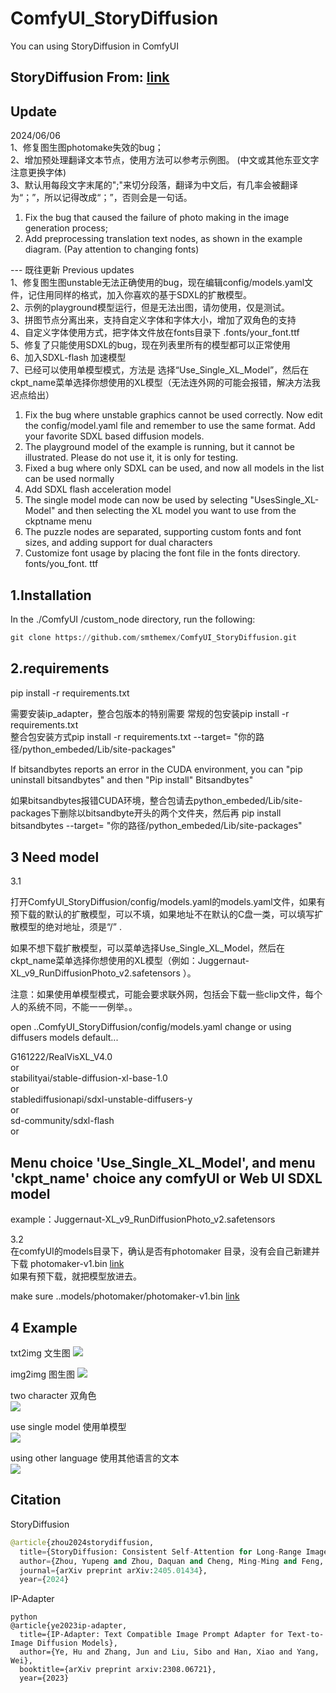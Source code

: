 # ComfyUI_StoryDiffusion
You can using StoryDiffusion in ComfyUI 

StoryDiffusion  From: [link](https://github.com/HVision-NKU/StoryDiffusion)
----

Update
----
2024/06/06   
1、修复图生图photomake失效的bug；  
2、增加预处理翻译文本节点，使用方法可以参考示例图。  (中文或其他东亚文字注意更换字体)    
3、默认用每段文字末尾的";"来切分段落，翻译为中文后，有几率会被翻译为“；”，所以记得改成“；”，否则会是一句话。   

1. Fix the bug that caused the failure of photo making in the image generation process;
2. Add preprocessing translation text nodes, as shown in the example diagram. (Pay attention to changing fonts)   

--- 既往更新 Previous updates   
1、修复图生图unstable无法正确使用的bug，现在编辑config/models.yaml文件，记住用同样的格式，加入你喜欢的基于SDXL的扩散模型。  
2、示例的playground模型运行，但是无法出图，请勿使用，仅是测试。  
3、拼图节点分离出来，支持自定义字体和字体大小，增加了双角色的支持   
4、自定义字体使用方式，把字体文件放在fonts目录下 .fonts/your_font.ttf   
5、修复了只能使用SDXL的bug，现在列表里所有的模型都可以正常使用  
6、加入SDXL-flash 加速模型  
7、已经可以使用单模型模式，方法是 选择“Use_Single_XL_Model”，然后在ckpt_name菜单选择你想使用的XL模型（无法连外网的可能会报错，解决方法我迟点给出）   

1. Fix the bug where unstable graphics cannot be used correctly. Now edit the config/model.yaml file and remember to use the same format. Add your favorite SDXL based diffusion models.  
2. The playground model of the example is running, but it cannot be illustrated. Please do not use it, it is only for testing.  
3. Fixed a bug where only SDXL can be used, and now all models in the list can be used normally  
4. Add SDXL flash acceleration model   
5. The single model mode can now be used by selecting "UsesSingle_XL-Model" and then selecting the XL model you want to use from the ckptname menu
6. The puzzle nodes are separated, supporting custom fonts and font sizes, and adding support for dual characters   
7. Customize font usage by placing the font file in the fonts directory. fonts/you_font. ttf   


1.Installation
-----
  In the ./ComfyUI /custom_node directory, run the following:   
  
  ``` python 
  git clone https://github.com/smthemex/ComfyUI_StoryDiffusion.git   
  ```

  
2.requirements  
----
pip install -r requirements.txt

需要安装ip_adapter，整合包版本的特别需要  常规的包安装pip install -r requirements.txt  
整合包安装方式pip install -r requirements.txt --target= "你的路径/python_embeded/Lib/site-packages"   

If bitsandbytes reports an error in the CUDA environment, you can "pip uninstall bitsandbytes"  and  then  "Pip install" Bitsandbytes"   

如果bitsandbytes报错CUDA环境，整合包请去python_embeded/Lib/site-packages下删除以bitsandbyte开头的两个文件夹，然后再 pip install  bitsandbytes --target= "你的路径/python_embeded/Lib/site-packages"   


   
3 Need  model 
----
3.1  

打开ComfyUI_StoryDiffusion/config/models.yaml的models.yaml文件，如果有预下载的默认的扩散模型，可以不填，如果地址不在默认的C盘一类，可以填写扩散模型的绝对地址，须是“/” .  

如果不想下载扩散模型，可以菜单选择Use_Single_XL_Model，然后在ckpt_name菜单选择你想使用的XL模型（例如：Juggernaut-XL_v9_RunDiffusionPhoto_v2.safetensors  ）。   

注意：如果使用单模型模式，可能会要求联外网，包括会下载一些clip文件，每个人的系统不同，不能一一例举。。

open ..ComfyUI_StoryDiffusion/config/models.yaml change or using diffusers models default...  

G161222/RealVisXL_V4.0   
or  
stabilityai/stable-diffusion-xl-base-1.0   
or  
stablediffusionapi/sdxl-unstable-diffusers-y   
or  
sd-community/sdxl-flash   
or 

Menu  choice 'Use_Single_XL_Model', and menu 'ckpt_name' choice any comfyUI or Web UI SDXL model    
---
example：Juggernaut-XL_v9_RunDiffusionPhoto_v2.safetensors  

3.2  
在comfyUI的models目录下，确认是否有photomaker 目录，没有会自己新建并下载 photomaker-v1.bin   [link](https://huggingface.co/TencentARC/PhotoMaker/tree/main)   
如果有预下载，就把模型放进去。  

 make sure ..models/photomaker/photomaker-v1.bin    [link](https://huggingface.co/TencentARC/PhotoMaker/tree/main)     

4 Example
----
txt2img 文生图
![](https://github.com/smthemex/ComfyUI_StoryDiffusion/blob/main/examples/txt2img.png)

img2img 图生图
![](https://github.com/smthemex/ComfyUI_StoryDiffusion/blob/main/examples/img2img.png)

two character  双角色   
![](https://github.com/smthemex/ComfyUI_StoryDiffusion/blob/main/examples/2character.png)

use single model  使用单模型  
![](https://github.com/smthemex/ComfyUI_StoryDiffusion/blob/main/examples/use_single_model.png)

using other language    使用其他语言的文本    
![](https://github.com/smthemex/ComfyUI_StoryDiffusion/blob/main/examples/example_tran.png)


Citation
------

StoryDiffusion
``` python  
@article{zhou2024storydiffusion,
  title={StoryDiffusion: Consistent Self-Attention for Long-Range Image and Video Generation},
  author={Zhou, Yupeng and Zhou, Daquan and Cheng, Ming-Ming and Feng, Jiashi and Hou, Qibin},
  journal={arXiv preprint arXiv:2405.01434},
  year={2024}

```
IP-Adapter
```
python  
@article{ye2023ip-adapter,
  title={IP-Adapter: Text Compatible Image Prompt Adapter for Text-to-Image Diffusion Models},
  author={Ye, Hu and Zhang, Jun and Liu, Sibo and Han, Xiao and Yang, Wei},
  booktitle={arXiv preprint arxiv:2308.06721},
  year={2023}


